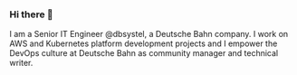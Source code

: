 ### Hi there 👋

I am a Senior IT Engineer @dbsystel, a Deutsche Bahn company. I work on AWS and Kubernetes platform development projects and I empower the DevOps culture at Deutsche Bahn as community manager and technical writer.
